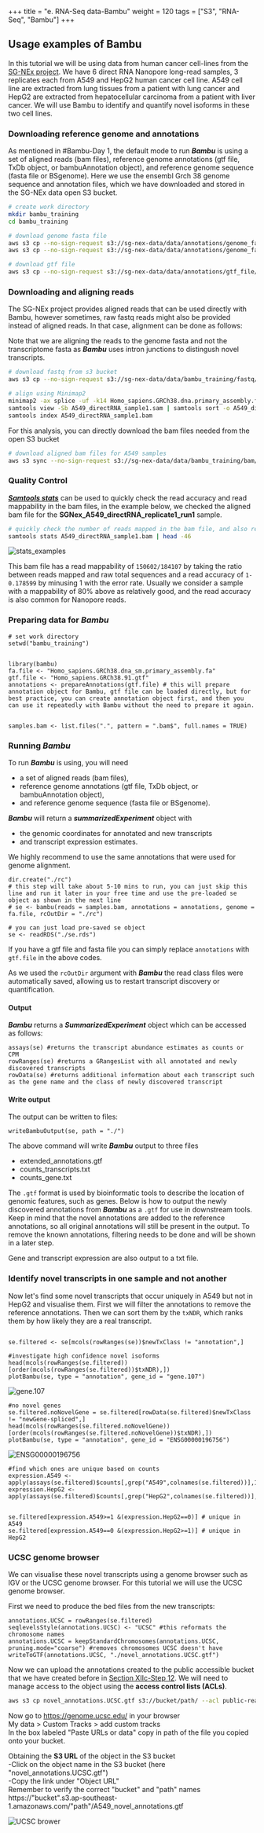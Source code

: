 +++
title = "e. RNA-Seq data-Bambu"
weight = 120
tags = ["S3", "RNA-Seq", "Bambu"]
+++


## Usage examples of Bambu

In this tutorial we will be using data from human cancer cell-lines from the [SG-NEx project](https://github.com/GoekeLab/sg-nex-data). We have 6 direct RNA Nanopore long-read samples, 3 replicates each from A549 and HepG2 human cancer cell line. A549 cell line are extracted from lung tissues from a patient with lung cancer and HepG2 are extracted from hepatocellular carcinoma from a patient with liver cancer. We will use Bambu to identify and quantify novel isoforms in these two cell lines.  

### Downloading reference genome and annotations

As mentioned in #Bambu-Day 1, the default mode to run ***Bambu*** is using a set of aligned reads (bam files), reference genome annotations (gtf file, TxDb object, or bambuAnnotation object), and reference genome sequence (fasta file or BSgenome). Here we use the ensembl Grch 38 genome sequence and annotation files, which we have downloaded and stored in the SG-NEx data open S3 bucket. 

```bash
# create work directory
mkdir bambu_training
cd bambu_training

# download genome fasta file 
aws s3 cp --no-sign-request s3://sg-nex-data/data/annotations/genome_fasta/Homo_sapiens.GRCh38.dna_sm.primary_assembly.fa ./
aws s3 cp --no-sign-request s3://sg-nex-data/data/annotations/genome_fasta/Homo_sapiens.GRCh38.dna_sm.primary_assembly.fa.fai ./

# download gtf file
aws s3 cp --no-sign-request s3://sg-nex-data/data/annotations/gtf_file/Homo_sapiens.GRCh38.91.gtf ./
```

### Downloading and aligning reads 

The SG-NEx project provides aligned reads that can be used directly with Bambu, however sometimes, raw fastq reads might also be provided instead of aligned reads. In that case, alignment can be done as follows:

Note that we are aligning the reads to the genome fasta and not the transcriptome fasta as ***Bambu*** uses intron junctions to distingush novel transcripts.

```bash
# download fastq from s3 bucket
aws s3 cp --no-sign-request s3://sg-nex-data/data/bambu_training/fastq/A549_directRNA_sample1.fastq.gz ./

# align using Minimap2 
minimap2 -ax splice -uf -k14 Homo_sapiens.GRCh38.dna.primary_assembly.fa A549_directRNA_sample1.fastq.gz > A549_directRNA_sample1.sam  #needs more than 4gb ram
samtools view -Sb A549_directRNA_sample1.sam | samtools sort -o A549_directRNA_sample1.bam
samtools index A549_directRNA_sample1.bam
```


For this analysis, you can directly download the bam files needed from the open S3 bucket

```bash
# download aligned bam files for A549 samples 
aws s3 sync --no-sign-request s3://sg-nex-data/data/bambu_training/bam/ ./ 
```
### Quality Control

[***Samtools stats***](http://www.htslib.org/doc/samtools-stats.html) can be used to quickly check the read accuracy and read mappability in the bam files, in the example below, we checked the aligned bam file for the **SGNex_A549_directRNA_replicate1_run1** sample.

```bash
# quickly check the number of reads mapped in the bam file, and also read accuracy 
samtools stats A549_directRNA_sample1.bam | head -46
```
![stats_examples](/images/bambu/samtools_stats_examples.png)

This bam file has a read mappability of `150602/184107` by taking the ratio between reads mapped and raw total sequences and a read accuracy of `1-0.178599` by minusing 1 with the error rate. Usually we consider a sample with a mappability of 80% above as relatively good, and the read accuracy is also common for Nanopore reads. 



### Preparing data for ***Bambu***
```rscript
# set work directory 
setwd("bambu_training")


library(bambu)
fa.file <- "Homo_sapiens.GRCh38.dna_sm.primary_assembly.fa"
gtf.file <- "Homo_sapiens.GRCh38.91.gtf"
annotations <- prepareAnnotations(gtf.file) # this will prepare annotation object for Bambu, gtf file can be loaded directly, but for best practice, you can create annotation object first, and then you can use it repeatedly with Bambu without the need to prepare it again.


samples.bam <- list.files(".", pattern = ".bam$", full.names = TRUE)
```



### Running ***Bambu***

To run ***Bambu*** is using, you will need 

- a set of aligned reads (bam files), 
- reference genome annotations (gtf file, TxDb object, or bambuAnnotation object), 
- and reference genome sequence (fasta file or BSgenome). 

***Bambu*** will return a ***summarizedExperiment*** object with 

- the genomic coordinates for annotated and new transcripts 
- and transcript expression estimates. 

We highly recommend to use the same annotations that were used for genome alignment. 

```rscript
dir.create("./rc")
# this step will take about 5-10 mins to run, you can just skip this line and run it later in your free time and use the pre-loaded se object as shown in the next line
# se <- bambu(reads = samples.bam, annotations = annotations, genome = fa.file, rcOutDir = "./rc")  

# you can just load pre-saved se object 
se <- readRDS("./se.rds")
```
If you have a gtf file and fasta file you can simply replace `annotations` with `gtf.file` in the above codes.

As we used the `rcOutDir` argument with ***Bambu*** the read class files were automatically saved, allowing us to restart transcript discovery or quantification. 

#### Output
***Bambu*** returns a ***SummarizedExperiment*** object which can be accessed as follows:

```rscript
assays(se) #returns the transcript abundance estimates as counts or CPM
rowRanges(se) #returns a GRangesList with all annotated and newly discovered transcripts
rowData(se) #returns additional information about each transcript such as the gene name and the class of newly discovered transcript
```

#### Write output 

The output can be written to files:

```rscript
writeBambuOutput(se, path = "./")
```

The above command will write ***Bambu*** output to three files

- extended_annotations.gtf
- counts_transcripts.txt
- counts_gene.txt

The `.gtf` format is used by bioinformatic tools to describe the location of genomic features, such as genes. Below is how to output the newly discovered annotations from ***Bambu*** as a `.gtf` for use in downstream tools. Keep in mind that the novel annotations are added to the reference annotations, so all original annotations will still be present in the output. To remove the known annotations, filtering needs to be done and will be shown in a later step.

Gene and transcript expression are also output to a txt file. 



### Identify novel transcripts in one sample and not another
Now let's find some novel transcripts that occur uniquely in A549 but not in HepG2 and visualise them. First we will filter the annotations to remove the reference annotations. Then we can sort them by the `txNDR`, which ranks them by how likely they are a real transcript. 


```rscript

se.filtered <- se[mcols(rowRanges(se))$newTxClass != "annotation",]

#investigate high confidence novel isoforms
head(mcols(rowRanges(se.filtered))[order(mcols(rowRanges(se.filtered))$txNDR),])
plotBambu(se, type = "annotation", gene_id = "gene.107") 
```
![gene.107](/images/bambu/gene.107.png)
```rscript
#no novel genes
se.filtered.noNovelGene = se.filtered[rowData(se.filtered)$newTxClass != "newGene-spliced",]
head(mcols(rowRanges(se.filtered.noNovelGene))[order(mcols(rowRanges(se.filtered.noNovelGene))$txNDR),])
plotBambu(se, type = "annotation", gene_id = "ENSG00000196756")
```
![ENSG00000196756](/images/bambu/ENSG00000196756.png)


```rscript
#find which ones are unique based on counts
expression.A549 <- apply(assays(se.filtered)$counts[,grep("A549",colnames(se.filtered))],1,mean)
expression.HepG2 <- apply(assays(se.filtered)$counts[,grep("HepG2",colnames(se.filtered))],1,mean)


se.filtered[expression.A549>=1 &(expression.HepG2==0)] # unique in A549
se.filtered[expression.A549==0 &(expression.HepG2>=1)] # unique in HepG2
```





### UCSC genome browser

We can visualise these novel transcripts using a genome browser such as IGV or the UCSC genome browser. For this tutorial we will use the UCSC genome browser. 

First we need to produce the bed files from the new transcripts:
```rscript
annotations.UCSC = rowRanges(se.filtered)
seqlevelsStyle(annotations.UCSC) <- "UCSC" #this reformats the chromosome names 
annotations.UCSC = keepStandardChromosomes(annotations.UCSC, pruning.mode="coarse") #removes chromosomes UCSC doesn't have
writeToGTF(annotations.UCSC, "./novel_annotations.UCSC.gtf")
```

Now we can upload the annotations created to the public accessible bucket that we have created before in [Section XIIc-Step 12](http://slchen-lab-training.s3-website-ap-southeast-1.amazonaws.com/12-creates3sharedata/04-sharebucket.html). We will need to manage access to the object using the **access control lists (ACLs)**. 
```bash
aws s3 cp novel_annotations.UCSC.gtf s3://bucket/path/ --acl public-read
```
Now go to https://genome.ucsc.edu/ in your browser                 
My data > Custom Tracks > add custom tracks                   
In the box labeled "Paste URLs or data" copy in path of the file you copied onto your bucket.

Obtaining the **S3 URL** of the object in the S3 bucket  
-Click on the object name in the S3 bucket (here "novel_annotations.UCSC.gtf")  
-Copy the link under "Object URL"  
Remember to verify the correct "bucket" and "path" names                     
https://"bucket".s3.ap-southeast-1.amazonaws.com/"path"/A549_novel_annotations.gtf

![UCSC brower](/images/bambu/UCSC.png)


